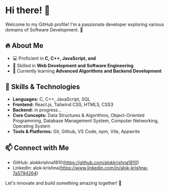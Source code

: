 # Hi there! 👋

Welcome to my GitHub profile! I'm a passionate developer exploring various domains of Software Development. 🚀

## 🔥 About Me
- 💻 Proficient in **C, C++, JavaScript, and**
- 📌 Skilled in **Web Development and Software Engineering**
- 🌱 Currently learning **Advanced Algorithms and Backend Development**

## 🚀 Skills & Technologies
- **Languages:** C, C++, JavaScript, SQL
- **Frontend:** React.js, Tailwind CSS, HTML5, CSS3
- **Backend:** in progress...
- **Core Concepts:** Data Structures & Algorithms, Object-Oriented Programming, Database Management System, Computer Networking, Operating System
- **Tools & Platforms:** Git, Github, VS Code, npm, Vite, Appwrite

## 📫 Connect with Me
- GitHub: alokkrishna1810(https://github.com/alokkrishna1810)
- LinkedIn: alok-krishna(https://www.linkedin.com/in/alok-krishna-7a5794264)

Let's innovate and build something amazing together! 🚀


